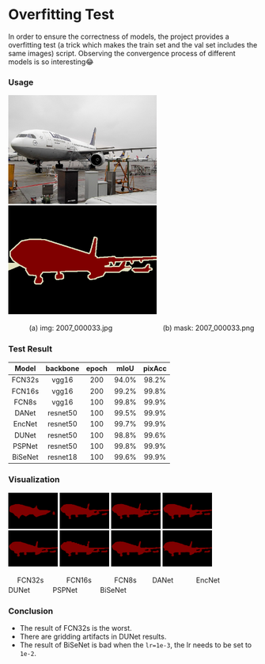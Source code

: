 # Overfitting Test

In order to ensure the correctness of models, the project provides a overfitting test (a trick which makes the train set and the val set includes the same images) script.
Observing the convergence process of different models is so interesting:joy:

### Usage

<img src='./test_img.jpg' width = '300' height = '220' /> <img src = './test_mask.png' width = '300' height = '220' />

　　　(a) img: 2007_000033.jpg  　　　　　　　(b) mask: 2007_000033.png

### Test Result
| Model  | backbone | epoch | mIoU  | pixAcc |
| :-----: | :----: | :-----: | :-----: | :------: |
| FCN32s | vgg16 | 200 | 94.0% | 98.2% |
| FCN16s | vgg16 | 200 | 99.2% | 99.8% |
| FCN8s | vgg16 | 100 | 99.8% | 99.9% |
| DANet | resnet50 | 100 | 99.5% | 99.9% |
| EncNet | resnet50 | 100 | 99.7% | 99.9% |
| DUNet | resnet50 | 100 | 98.8% | 99.6% |
| PSPNet | resnet50 | 100 | 99.8% | 99.9% |
| BiSeNet | resnet18 | 100 | 99.6% | 99.9% |

### Visualization
<img src='./runs/fcn32s_epoch_300.png' width = '100' height = '73' /> <img src = './runs/fcn16s_epoch_200.png' width = '100' height = '73' />
<img src = './runs/fcn8s_epoch_100.png' width = '100' height = '73' /> <img src = './runs/danet_epoch_100.png' width = '100' height = '73' /> 
<img src = './runs/encnet_epoch_100.png' width = '100' height = '73' /> <img src = './runs/dunet_epoch_100.png' width = '100' height = '73' /> 
<img src = './runs/psp_epoch_100.png' width = '100' height = '73' /> <img src = './runs/bisenet_epoch_100.png' width = '100' height = '73' /> 

　 FCN32s　　 　FCN16s　　 　FCN8s　　 DANet　　 　EncNet　　 　DUNet　　 　PSPNet　　 　BiSeNet

### Conclusion
- The result of FCN32s is the worst.
- There are gridding artifacts in DUNet results.
- The result of BiSeNet is bad when the `lr=1e-3`, the lr needs to be set to `1e-2`.